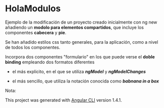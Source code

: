 # HolaModulos #

Ejemplo de la modificación de un proyecto creado inicialmente con ng new
añadiendo un **modolo para elementos compartidos**, que incluye los componentes **cabecera** y **pie**.

Se han añadido estilos css tanto generales, para la aplicación, como a nivel de todos los componentes.

Incorpora dos componentes "formulario" en los que puede verse el **doble binding** empleando dos formatos diferentes

- el más explicito, en el que se utiliza ***ngModel*** y ***ngModelChanges***

- el más sencillo, que utiliza la notación conocida como ***babnana in a box***

Nota:

This project was generated with [Angular CLI](https://github.com/angular/angular-cli) version 1.4.1.
